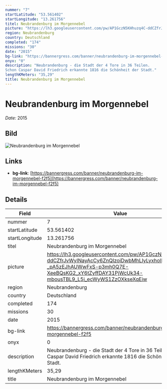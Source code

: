 ```yaml
---
nummer: "7"
startLatitude: "53.561402"
startLongitude: "13.261756"
titel: Neubrandenburg im Morgennebel
picture: "https://lh3.googleusercontent.com/pw/AP1GczN5KHhuzq4C-ddCZfrJvWyINayAcCy6ZnQIzoiDwbMhLIyLyxholE34VfywuI7-_pA5zEJhAUWwFxS-p3mh0Q7E-XeeBQsKG2_xY6tZyffDAY31PjWcUk34-mbousTBL9_L5i_ecWyWS1ZzOXkseXqEiw"
region: Neubrandenburg
country: Deutschland
completed: "174"
missions: "30"
date: "2015"
bg-link: "https://bannergress.com/banner/neubrandenburg-im-morgennebel-f2f5"
onyx: "0"
description: "Neubrandenburg - die Stadt der 4 Tore in 36 Teilen.
Schon Caspar David Friedrich erkannte 1816 die Schönheit der Stadt."
lengthKMeters: "35,29"
title: Neubrandenburg im Morgennebel
---
```


# Neubrandenburg im Morgennebel
_Date:_ 2015

## Bild
![Neubrandenburg im Morgennebel](https://lh3.googleusercontent.com/pw/AP1GczN5KHhuzq4C-ddCZfrJvWyINayAcCy6ZnQIzoiDwbMhLIyLyxholE34VfywuI7-_pA5zEJhAUWwFxS-p3mh0Q7E-XeeBQsKG2_xY6tZyffDAY31PjWcUk34-mbousTBL9_L5i_ecWyWS1ZzOXkseXqEiw)

## Links
- **bg-link**: [https://bannergress.com/banner/neubrandenburg-im-morgennebel-f2f5](https://bannergress.com/banner/neubrandenburg-im-morgennebel-f2f5)

## Details
| Field | Value |
|---|---|
| nummer | 7 |
| startLatitude | 53.561402 |
| startLongitude | 13.261756 |
| titel | Neubrandenburg im Morgennebel |
| picture | https://lh3.googleusercontent.com/pw/AP1GczN5KHhuzq4C-ddCZfrJvWyINayAcCy6ZnQIzoiDwbMhLIyLyxholE34VfywuI7-_pA5zEJhAUWwFxS-p3mh0Q7E-XeeBQsKG2_xY6tZyffDAY31PjWcUk34-mbousTBL9_L5i_ecWyWS1ZzOXkseXqEiw |
| region | Neubrandenburg |
| country | Deutschland |
| completed | 174 |
| missions | 30 |
| date | 2015 |
| bg-link | https://bannergress.com/banner/neubrandenburg-im-morgennebel-f2f5 |
| onyx | 0 |
| description | Neubrandenburg - die Stadt der 4 Tore in 36 Teilen. Schon Caspar David Friedrich erkannte 1816 die Schönheit der Stadt. |
| lengthKMeters | 35,29 |
| title | Neubrandenburg im Morgennebel |
